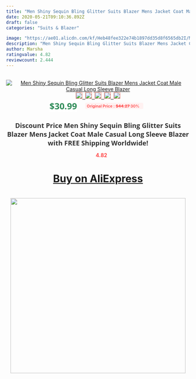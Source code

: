 ```yaml
---
title: "Men Shiny Sequin Bling Glitter Suits Blazer Mens Jacket Coat Male Casual Long Sleeve Blazer"
date: 2020-05-21T09:10:36.892Z
draft: false
categories: "Suits & Blazer"

image: "https://ae01.alicdn.com/kf/Heb48fee322e74b1897dd35d8f6565db2I/Men-Shiny-Sequin-Bling-Glitter-Suits-Blazer-Mens-Jacket-Coat-Male-Casual-Long-Sleeve-Blazer.jpg"
description: "Men Shiny Sequin Bling Glitter Suits Blazer Mens Jacket Coat Male Casual Long Sleeve Blazer"
author: Marsha
ratingvalue: 4.82
reviewcount: 2.444
---
```

<br>
<div style="text-align: center;">
<a href="https://s.click.aliexpress.com/e/_AnRdjP" target="_blank" rel="nofollow noopener noreferrer"><img alt="Men Shiny Sequin Bling Glitter Suits Blazer Mens Jacket Coat Male Casual Long Sleeve Blazer" class="magnifier-image" src="https://ae01.alicdn.com/kf/Heb48fee322e74b1897dd35d8f6565db2I/Men-Shiny-Sequin-Bling-Glitter-Suits-Blazer-Mens-Jacket-Coat-Male-Casual-Long-Sleeve-Blazer.jpg_640x640.jpg">
<br>
<img style="border:1px solid salmon" src="https://ae01.alicdn.com/kf/Heb48fee322e74b1897dd35d8f6565db2I/Men-Shiny-Sequin-Bling-Glitter-Suits-Blazer-Mens-Jacket-Coat-Male-Casual-Long-Sleeve-Blazer.jpg_120x120.jpg">&nbsp;&nbsp;<img style="border:1px solid salmon" src="https://ae01.alicdn.com/kf/Hd14bebc27b7e4a0ea5acb48f60f17ca3L/Men-Shiny-Sequin-Bling-Glitter-Suits-Blazer-Mens-Jacket-Coat-Male-Casual-Long-Sleeve-Blazer.jpg_120x120.jpg">&nbsp;&nbsp;<img style="border:1px solid salmon" src="https://ae01.alicdn.com/kf/H1456d0f788824097bdbb46f9d0915bb36/Men-Shiny-Sequin-Bling-Glitter-Suits-Blazer-Mens-Jacket-Coat-Male-Casual-Long-Sleeve-Blazer.jpg_120x120.jpg">&nbsp;&nbsp;<img style="border:1px solid salmon" src="https://ae01.alicdn.com/kf/H9f8cb729b97c49b6872c9c11a7cf224dX/Men-Shiny-Sequin-Bling-Glitter-Suits-Blazer-Mens-Jacket-Coat-Male-Casual-Long-Sleeve-Blazer.jpg_120x120.jpg">&nbsp;&nbsp;<img style="border:1px solid salmon" src="https://ae01.alicdn.com/kf/He6f9789dc93e4c2188598fee009b514fS/Men-Shiny-Sequin-Bling-Glitter-Suits-Blazer-Mens-Jacket-Coat-Male-Casual-Long-Sleeve-Blazer.jpg_120x120.jpg"></a></div><br0>
<div style="text-align: center;"><span style="background-color: white; border: 0px; box-sizing: border-box; color: seagreen; display: inline-block; font-family: &quot;open sans&quot; , &quot;arial&quot; , &quot;helvetica&quot; , sans-serif , &quot;heiti&quot;; font-size: 24px; font-stretch: inherit; font-weight: 700; line-height: inherit; margin: 0px 10px 0px 0px; padding: 0px; vertical-align: middle;">$30.99 </span>
<span style="background: rgb(255 , 241 , 241); border-radius: 3px; border: 0px; box-sizing: border-box; color: #ff4747; display: inline-block; font-family: inherit; font-size: 12px; font-stretch: inherit; font-style: inherit; font-variant: inherit; font-weight: 600; line-height: inherit; margin: 0px; padding: 2px 5px; transform: scale(0.9); vertical-align: middle;">Original Price : <b style="text-decoration: line-through;">$44.27 </b> 30%&nbsp;&nbsp;</span></div>
<h1 style="color: #333333; display: inline-block; font-family: &quot;open sans&quot; , &quot;arial&quot; , &quot;helvetica&quot; , sans-serif , &quot;heiti&quot;; font-size: 18px; font-stretch: inherit; font-weight: 700; text-align: center;">Discount Price Men Shiny Sequin Bling Glitter Suits Blazer Mens Jacket Coat Male Casual Long Sleeve Blazer with FREE Shipping Worldwide!</h1>
<div style="color: #ff4747; text-align: center;">
<img src="https://4.bp.blogspot.com/-M0ZcTcb-5uY/XleCXlxnR4I/AAAAAAAAAEc/OrjgMkXV1oMQFaCRZj5HQwOCBcu3w1FegCPcBGAYYCw/s1600/star.png" style="height: 15px;">&nbsp;<b>4.82</b></div>
<div class="button_cont" align="center"><a class="buynow_a" href="https://s.click.aliexpress.com/e/_AnRdjP" target="_blank" rel="nofollow noopener noreferrer"><H1>Buy on AliExpress</H1></a></div><br>
<div class="separator" style="clear: both; text-align: center;">
<img src="https://lh3.googleusercontent.com/-pTy5HemUv9M/XlePHvY0dAI/AAAAAAAAAE4/0nX5iRUoIWY8eMW9Dpxeirr157OZliDIgCLcBGAsYHQ/s1600/badge.gif" width="480">
</div>
